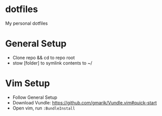 dotfiles
===

My personal dotfiles

General Setup
====
 - Clone repo && cd to repo root
 - stow [folder] to symlink contents to ~/

Vim Setup
====
 - Follow General Setup
 - Download Vundle: https://github.com/gmarik/Vundle.vim#quick-start
 - Open vim, run ```:BundleInstall```

